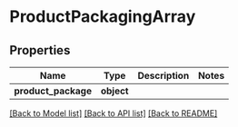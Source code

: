# ProductPackagingArray

## Properties
Name | Type | Description | Notes
------------ | ------------- | ------------- | -------------
**product_package** | **object** |  | 

[[Back to Model list]](../README.md#documentation-for-models) [[Back to API list]](../README.md#documentation-for-api-endpoints) [[Back to README]](../README.md)

